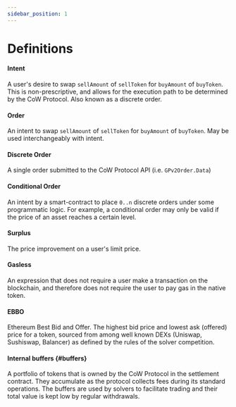 ```yaml
---
sidebar_position: 1
---
```


# Definitions

#### Intent

A user's desire to swap `sellAmount` of `sellToken` for `buyAmount` of `buyToken`. This is non-prescriptive, and allows for the execution path to be determined by the CoW Protocol. Also known as a discrete order.

#### Order

An intent to swap `sellAmount` of `sellToken` for `buyAmount` of `buyToken`. May be used interchangeably with intent.

#### Discrete Order

A single order submitted to the CoW Protocol API (i.e. `GPv2Order.Data`)

#### Conditional Order

An intent by a smart-contract to place `0..n` discrete orders under some programmatic logic. For example, a conditional order may only be valid if the price of an asset reaches a certain level.

#### Surplus

The price improvement on a user's limit price.

#### Gasless

An expression that does not require a user make a transaction on the blockchain, and therefore does not require the user to pay gas in the native token.

#### EBBO

Ethereum Best Bid and Offer. The highest bid price and lowest ask (offered) price for a token, sourced from among well known DEXs (Uniswap, Sushiswap, Balancer) as defined by the rules of the solver competition.

#### Internal buffers {#buffers}

A portfolio of tokens that is owned by the CoW Protocol in the settlement contract. They accumulate as the protocol collects fees during its standard operations. The buffers are used by solvers to facilitate trading and their total value is kept low by regular withdrawals.
